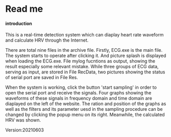 # Read me

#### introduction
This is a real-time detection system which can diaplay heart rate waveform 
and  calculate HRV  through the Internet.

There are total nine files in the archive file. Firstly, ECG.exe is the main file. 
The system starts to operate after clicking it. And picture splash is displayed
when loading the ECG.exe. File mylog fucntions as output, showing the 
result especially some relevant mistake. While three groups of ECG data, 
serving as input, are stored in File RecData, two pictures showing the status 
of serial port are saved in File Res. 

When the system is working, click the button 'start sampling' in order to open 
the serial port and receive the signals. Four graphs showing the waveforms of 
these signals in frequency domain and time domain are diaplayed on the left 
of the website. The ration and position of the graphs as well as the filters and 
its parameter uesd in the sampling procedure can be changed by clicking the 
popup menu on its right. Meanwhile, the calculated HRV was shown.

Version:20210603